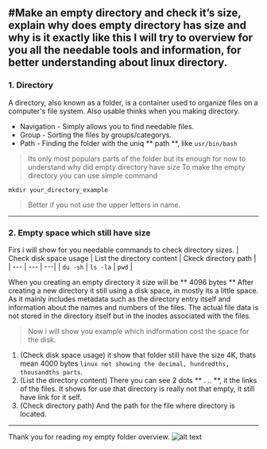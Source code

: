 #Make an empty directory and check it’s size, explain why does empty directory has size and why is it exactly like this
I will try to overview for you all the needable tools and information, for better understanding about linux directory.
---

### 1. Directory

A directory, also known as a folder, is a container used to organize files on a computer's file system.
Also usable thinks when you making directory.
- Navigation - Simply allows you to find needable files.
- Group - Sorting the files by groups/categorys.
- Path - Finding the folder with the uniq ** path **, like `usr/bin/bash`
>Its only most populars parts of the folder but its enough for now to understand why did empty directory have size
To make the empty directory you can use simple command
```
mkdir your_directory_example
```
>Better if you not use the upper letters in name.

---

### 2. Empty space which still have size

Firs i will show for you needable commands to check directory sizes.
| Check disk space usage | List the directory content | Ckeck directory path |
| --- | --- | ---|
| `du -sh` | `ls -la` | `pwd` |

When you creating an empty directory it size will be ** 4096 bytes **
After creating a new directory it still using a disk space, in mostly its a little space.
As it mainly includes metadata such as the directory entry itself and information about the names and numbers of the files.
The actual file data is not stored in the directory itself but in the inodes associated with the files.
>Now i will show you example which indformation cost the space for the disk.
1. (Check disk space usage) it show that folder still have the size 4K, thats mean 4000 bytes `linux not showing the decimal, hundredths, thousandths parts`. 
2. (List the directory content) There you can see 2 dots ** . .. **, it the links of the files. It shows for use that directory is really not that empty, it still have link for it self.
3. (Check directory path) And the path for the file where directory is located.

---

Thank you for reading my empty folder overview.
![alt text](http://picsum.photos/200/200)
